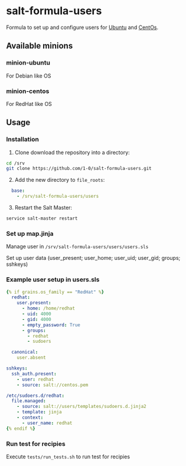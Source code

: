 # salt-formula-users

Formula to set up and configure users for [Ubuntu](https://cloud-images.ubuntu.com/bionic/current/bionic-server-cloudimg-amd64.img) and [CentOs](https://cloud.centos.org/centos/7/images/CentOS-7-x86_64-GenericCloud-1503.qcow2).

## Available minions

### minion-ubuntu

For Debian like OS

### minion-centos

For RedHat like OS

## Usage

### Installation

1. Clone download the repository into a directory:
```bash
cd /srv
git clone https://github.com/1-0/salt-formula-users.git
```

2. Add the new directory to `file_roots`:
```yaml
  base:
    - /srv/salt-formula-users/users
```

3. Restart the Salt Master:
```bash
service salt-master restart
```

### Set up map.jinja

Manage user in `/srv/salt-formula-users/users/users.sls`

Set up user data (user_present; user_home; user_uid; user_gid; groups; sshkeys)

### Example user setup in users.sls

```yaml
{% if grains.os_family == "RedHat" %}
  redhat:
    user.present:
      - home: /home/redhat
      - uid: 4000
      - gid: 4000
      - empty_password: True
      - groups:
        - redhat
        - sudoers

  canonical:
    user.absent

sshkeys:
  ssh_auth.present:
    - user: redhat
    - source: salt://centos.pem

/etc/sudoers.d/redhat:
  file.managed:
    - source: salt://users/templates/sudoers.d.jinja2
    - template: jinja
    - context:
      - user_name: redhat
{% endif %}
```

### Run test for recipies

Execute `tests/run_tests.sh` to run test for recipies


